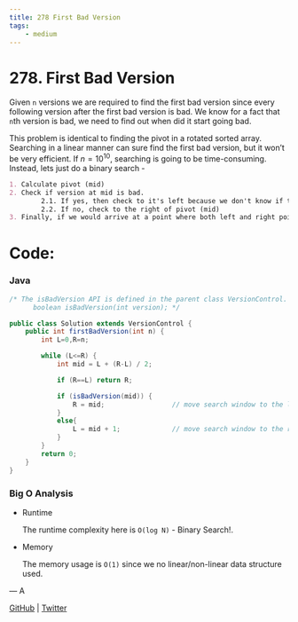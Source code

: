 ```yaml
---
title: 278 First Bad Version
tags:
    - medium
---
```



# 278. First Bad Version

Given `n` versions we are required to find the first bad version since every following version after the first bad version is bad. We know for a fact that `n`th version is bad, we need to find out when did it start going bad.

This problem is identical to finding the pivot in a rotated sorted array. Searching in a linear manner can sure find the first bad version, but it won’t be very efficient. If  $n = 10^{10}$, searching is going to be time-consuming. Instead, lets just do a binary search - 

```markdown
1. Calculate pivot (mid)
2. Check if version at mid is bad.
		2.1. If yes, then check to it's left because we don't know if this is the first bad version
		2.2. If no, check to the right of pivot (mid)
3. Finally, if we would arrive at a point where both left and right pointers would coincide - this is the first bad version
```

# Code:

### Java

```java
/* The isBadVersion API is defined in the parent class VersionControl.
      boolean isBadVersion(int version); */

public class Solution extends VersionControl {
    public int firstBadVersion(int n) {
        int L=0,R=n;

        while (L<=R) {
            int mid = L + (R-L) / 2;

            if (R==L) return R;

            if (isBadVersion(mid)) {
                R = mid;                 // move search window to the left
            }
            else{
                L = mid + 1;             // move search window to the right
            }
        }
        return 0;
    }
}
```

### Big O Analysis

- Runtime
    
    The runtime complexity here is `O(log N)`  - Binary Search!.
    
- Memory
    
    The memory usage is `O(1)` since we no linear/non-linear data structure used.
    

— A

[GitHub](https://github.com/AtharvaKamble) | [Twitter](https://twitter.com/AtharvaKamble07)